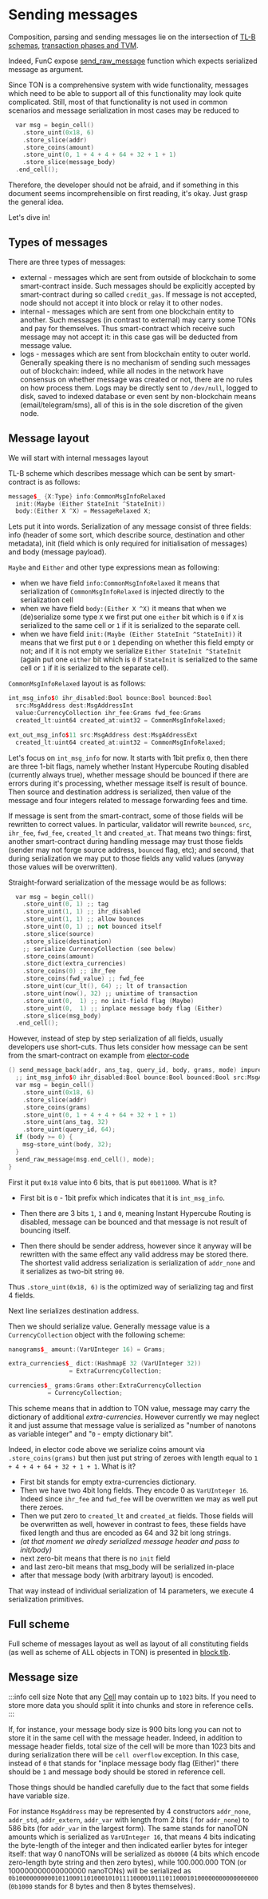 # Sending messages

Composition, parsing and sending messages lie on the intersection of [TL-B schemas](/learn/overviews/TL-B), [transaction phases and TVM](/learn/tvm-instructions/tvm_overview.md).

Indeed, FunC expose [send_raw_message](/develop/func/stdlib#send_raw_message) function which expects serialized message as argument.

Since TON is a comprehensive system with wide functionality, messages which need to be able to support all of this functionality may look quite complicated. Still, most of that functionality is not used in common scenarios and message serialization in most cases may be reduced to 
```cpp
  var msg = begin_cell()
    .store_uint(0x18, 6)
    .store_slice(addr)
    .store_coins(amount)
    .store_uint(0, 1 + 4 + 4 + 64 + 32 + 1 + 1)
    .store_slice(message_body)
  .end_cell();
```

Therefore, the developer should not be afraid, and if something in this document seems incomprehensible on first reading, it's okay. Just grasp the general idea.

Let's dive in!

## Types of messages
There are three types of messages:
 * external - messages which are sent from outside of blockchain to some smart-contract inside. Such messages should be explicitly accepted by smart-contract during so called `credit_gas`. If message is not accepted, node should not accept it into block or relay it to other nodes.
 * internal - messages which are sent from one blockchain entity to another. Such messages (in contrast to external) may carry some TONs and pay for themselves. Thus smart-contract which receive such message may not accept it: in this case gas will be deducted from message value.
 * logs - messages which are sent from blockchain entity to outer world. Generally speaking there is no mechanism of sending such messages out of blockchain: indeed, while all nodes in the network have consensus on whether message was created or not, there are no rules on how process them. Logs may be directly sent to `/dev/null`, logged to disk, saved to indexed database or even sent by non-blockchain means (email/telegram/sms), all of this is in the sole discretion of the given node.

## Message layout

We will start with internal messages layout

TL-B scheme which describes message which can be sent by smart-contract is as follows:
```cpp
message$_ {X:Type} info:CommonMsgInfoRelaxed 
  init:(Maybe (Either StateInit ^StateInit))
  body:(Either X ^X) = MessageRelaxed X;
```

Lets put it into words. Serialization of any message consist of three fields: info (header of some sort, which describe source, destination and other metadata), init (field which is only required for initialisation of messages) and body (message payload).

`Maybe` and `Either` and other type expressions mean as following: 
* when we have field `info:CommonMsgInfoRelaxed` it means that serialization of `CommonMsgInfoRelaxed` is injected directly to the serialization cell
* when we have field `body:(Either X ^X)` it means that when we (de)serialize some type `X` we first put one `either` bit which is `0` if `X` is serialized to the same cell or `1` if it is serialized to the separate cell.
* when we have field `init:(Maybe (Either StateInit ^StateInit))` it means that we first put `0` or `1` depending on whether this field empty or not; and if it is not empty we serialize `Either StateInit ^StateInit` (again put one `either` bit which is `0` if `StateInit` is serialized to the same cell or `1` if it is serialized to the separate cell).

`CommonMsgInfoRelaxed` layout is as follows: 

```cpp
int_msg_info$0 ihr_disabled:Bool bounce:Bool bounced:Bool
  src:MsgAddress dest:MsgAddressInt 
  value:CurrencyCollection ihr_fee:Grams fwd_fee:Grams
  created_lt:uint64 created_at:uint32 = CommonMsgInfoRelaxed;

ext_out_msg_info$11 src:MsgAddress dest:MsgAddressExt
  created_lt:uint64 created_at:uint32 = CommonMsgInfoRelaxed;
```

Let's focus on `int_msg_info` for now.
It starts with 1bit prefix `0`, then there are three 1-bit flags, namely whether Instant Hypercube Routing disabled (currently always true), whether message should be bounced if there are errors during it's processing, whether message itself is result of bounce. Then source and destination address is serialized, then value of the message and four integers related to message forwarding fees and time.

If message is sent from the smart-contract, some of those fields will be rewritten to correct values. In particular, validator will rewrite `bounced`, `src`, `ihr_fee`, `fwd_fee`, `created_lt` and `created_at`. That means two things: first, another smart-contract during handling message may trust those fields (sender may not forge source address, `bounced` flag, etc); and second, that during serialization we may put to those fields any valid values (anyway those values will be overwritten).


Straight-forward serialization of the message would be as follows:
```cpp
  var msg = begin_cell()
    .store_uint(0, 1) ;; tag
    .store_uint(1, 1) ;; ihr_disabled
    .store_uint(1, 1) ;; allow bounces
    .store_uint(0, 1) ;; not bounced itself
    .store_slice(source)
    .store_slice(destination)
    ;; serialize CurrencyCollection (see below)
    .store_coins(amount)
    .store_dict(extra_currencies)
    .store_coins(0) ;; ihr_fee
    .store_coins(fwd_value) ;; fwd_fee 
    .store_uint(cur_lt(), 64) ;; lt of transaction
    .store_uint(now(), 32) ;; unixtime of transaction
    .store_uint(0,  1) ;; no init-field flag (Maybe)
    .store_uint(0,  1) ;; inplace message body flag (Either)
    .store_slice(msg_body)
  .end_cell();
```

However, instead of step by step serialization of all fields, usually developers use short-cuts. Thus lets consider how message can be sent from the smart-contract on example from [elector-code](https://github.com/ton-blockchain/ton/blob/master/crypto/smartcont/elector-code.fc#L153)
```cpp
() send_message_back(addr, ans_tag, query_id, body, grams, mode) impure inline_ref {
  ;; int_msg_info$0 ihr_disabled:Bool bounce:Bool bounced:Bool src:MsgAddress -> 011000
  var msg = begin_cell()
    .store_uint(0x18, 6)
    .store_slice(addr)
    .store_coins(grams)
    .store_uint(0, 1 + 4 + 4 + 64 + 32 + 1 + 1)
    .store_uint(ans_tag, 32)
    .store_uint(query_id, 64);
  if (body >= 0) {
    msg~store_uint(body, 32);
  }
  send_raw_message(msg.end_cell(), mode);
}
```

First it put `0x18` value into 6 bits, that is put `0b011000`. What is it? 

* First bit is `0` -  1bit prefix which indicates that it is `int_msg_info`. 

* Then there are 3 bits `1`, `1` and `0`, meaning Instant Hypercube Routing is disabled, message can be bounced and that message is not result of bouncing itself. 
* Then there should be sender address, however since it anyway will be rewritten with the same effect any valid address may be stored there. The shortest valid address serialization is serialization of `addr_none` and it serializes as two-bit string `00`.

Thus `.store_uint(0x18, 6)` is the optimized way of serializing tag and first 4 fields.

Next line serializes destination address.

Then we should serialize value. Generally message value is a `CurrencyCollection` object with the following scheme:
```cpp
nanograms$_ amount:(VarUInteger 16) = Grams;

extra_currencies$_ dict:(HashmapE 32 (VarUInteger 32)) 
                 = ExtraCurrencyCollection;

currencies$_ grams:Grams other:ExtraCurrencyCollection 
           = CurrencyCollection;
```

This scheme means that in addtion to TON value, message may carry the dictionary of additional _extra-currencies_. However currently we may neglect it and just assume that message value is serialized as "number of nanotons as variable integer" and "`0` - empty dictionary bit".

Indeed, in elector code above we serialize coins amount via `.store_coins(grams)` but then just put string of zeroes with length equal to `1 + 4 + 4 + 64 + 32 + 1 + 1`. What is it? 
* First bit stands for empty extra-currencies dictionary.
* Then we have two 4bit long fields. They encode 0 as `VarUInteger 16`. Indeed since `ihr_fee` and `fwd_fee` will be overwritten  we may as well put there zeroes.
* Then we put zero to `created_lt` and `created_at` fields. Those fields will be overwritten as well, however in contrast to fees, these fields have fixed length and thus are encoded as 64 and 32 bit long strings.
* _(at that moment we alredy serialized message header and pass to init/body)_
* next zero-bit means that there is no `init` field
* and last zero-bit means that msg_body will be serialized in-place
* after that message body (with arbitrary layout) is encoded.

That way instead of individual serialization of 14 parameters, we execute 4 serialization primitives.

## Full scheme
Full scheme of messages layout as well as layout of all constituting fields (as well as scheme of ALL objects in TON) is presented in [block.tlb](https://github.com/ton-blockchain/ton/blob/master/crypto/block/block.tlb).

## Message size

:::info cell size
Note that any [Cell](/learn/overviews/Cells) may contain up to `1023` bits. If you need to store more data you should split it into chunks and store in reference cells.
:::

If, for instance, your message body size is 900 bits long you can not to store it in the same cell with the message header.
Indeed, in addition to message header fields, total size of the cell will be more than 1023 bits and during serialization there will be `cell overflow` exception. In this case, instead of `0` that stands for "inplace message body flag (Either)" there should be `1` and message body should be stored in reference cell.

Those things should be handled carefully due to the fact that some fields have variable size.

For instance `MsgAddress` may be represented by 4 constructors `addr_none`, `addr_std`, `addr_extern`, `addr_var` with length from 2 bits ( for `addr_none`) to 586 bits (for `addr_var` in the largest form). The same stands for nanoTON amounts which is serialized as `VarUInteger 16`, that means 4 bits indicating the byte-length of the integer and then indicated earlier bytes for integer itself: that way 0 nanoTONs will be serialized as `0b0000` (4 bits which encode zero-length byte string and then zero bytes), while 100.000.000 TON (or 100000000000000000 nanoTONs) will be serialized as `0b10000000000101100011010001010111100001011101100010100000000000000000` (`0b1000` stands for 8 bytes and then 8 bytes themselves).
